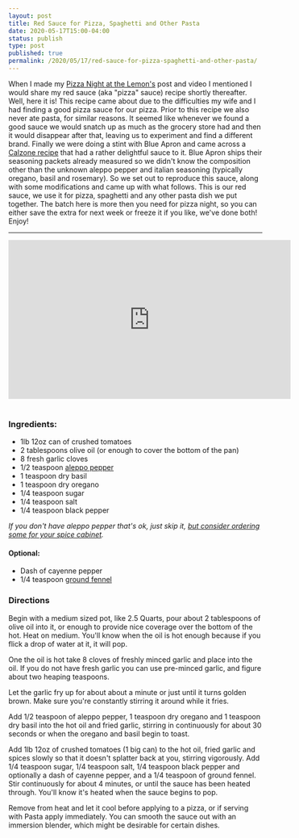 ```yaml
---
layout: post
title: Red Sauce for Pizza, Spaghetti and Other Pasta
date: 2020-05-17T15:00-04:00
status: publish
type: post
published: true
permalink: /2020/05/17/red-sauce-for-pizza-spaghetti-and-other-pasta/
---
```


When I made my [Pizza Night at the Lemon's](/2020/04/19/pizza-night-at-the-lemons/) post and video I mentioned I would share my red sauce (aka "pizza" sauce) recipe shortly thereafter. Well, here it is!  This recipe came about due to the difficulties my wife and I had finding a good pizza sauce for our pizza. Prior to this recipe we also never ate pasta, for similar reasons. It seemed like whenever we found a good sauce we would snatch up as much as the grocery store had and then it would disappear after that, leaving us to experiment and find a different brand.  Finally we were doing a stint with Blue Apron and came across a [Calzone recipe](https://www.blueapron.com/recipes/three-cheese-calzones-with-broccoli-rabe-broccolini-tomato-sauce) that had a rather delightful sauce to it.  Blue Apron ships their seasoning packets already measured so we didn't know the composition other than the unknown aleppo pepper and italian seasoning (typically oregano, basil and rosemary). So we set out to reproduce this sauce, along with some modifications and came up with what follows. This is our red sauce, we use it for pizza, spaghetti and any other pasta dish we put together. The batch here is more then you need for pizza night, so you can either save the extra for next week or freeze it if you like, we've done both! Enjoy!

---

<div class="text-center">
    <iframe width="560" height="315" src="https://www.youtube.com/embed/RP_Yu2fP_I4" frameborder="0" allow="accelerometer; autoplay; encrypted-media; gyroscope; picture-in-picture" allowfullscreen></iframe>
</div>
<br />

### Ingredients:

* 1lb 12oz can of crushed tomatoes
* 2 tablespoons olive oil (or enough to cover the bottom of the pan)
* 8 fresh garlic cloves
* 1/2 teaspoon [aleppo pepper]((https://amzn.to/2SsCdea))
* 1 teaspoon dry basil
* 1 teaspoon dry oregano
* 1/4 teaspoon sugar
* 1/4 teaspoon salt
* 1/4 teaspoon black pepper

_If you don't have aleppo pepper that's ok, just skip it, [but consider ordering some for your spice cabinet](https://amzn.to/2SsCdea)._

#### Optional:

* Dash of cayenne pepper
* 1/4 teaspoon [ground fennel](https://amzn.to/369n5bh)

### Directions

Begin with a medium sized pot, like 2.5 Quarts, pour about 2 tablespoons of olive oil into it, or enough to provide nice coverage over the bottom of the hot. Heat on medium.  You'll know when the oil is hot enough because if you flick a drop of water at it, it will pop.

One the oil is hot take 8 cloves of freshly minced garlic and place into the oil. If you do not have fresh garlic you can use pre-minced garlic, and figure about two heaping teaspoons.

Let the garlic fry up for about about a minute or just until it turns golden brown.  Make sure you're constantly stirring it around while it fries.

Add 1/2 teaspoon of aleppo pepper, 1 teaspoon dry oregano and 1 teaspoon dry basil into the hot oil and fried garlic, stirring in continuously for about 30 seconds or when the oregano and basil begin to toast.

Add 1lb 12oz of crushed tomatoes (1 big can) to the hot oil, fried garlic and spices slowly so that it doesn't splatter back at you, stirring vigorously. Add 1/4 teaspoon sugar, 1/4 teaspoon salt, 1/4 teaspoon black pepper and optionally a dash of cayenne pepper, and a 1/4 teaspoon of ground fennel.  Stir continuously for about 4 minutes, or until the sauce has been heated through.  You'll know it's heated when the sauce begins to pop.

Remove from heat and let it cool before applying to a pizza, or if serving with Pasta apply immediately. You can smooth the sauce out with an immersion blender, which might be desirable for certain dishes.
